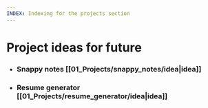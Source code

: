 ```yaml
---
INDEX: Indexing for the projects section
---
```

# Project ideas for future

- ### Snappy notes [[01_Projects/snappy_notes/idea|idea]]
- ### Resume generator [[01_Projects/resume_generator/idea|idea]]